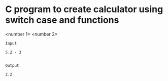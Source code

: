 # C program to create calculator using switch case and functions

<number 1> <operator> <number 2>

```
Input

5.2 - 3


Output

2.2
```
